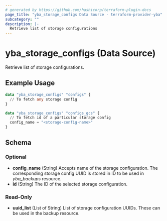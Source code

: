 ```yaml
---
# generated by https://github.com/hashicorp/terraform-plugin-docs
page_title: "yba_storage_configs Data Source - terraform-provider-yba"
subcategory: ""
description: |-
  Retrieve list of storage configurations
---
```


# yba_storage_configs (Data Source)

Retrieve list of storage configurations.

## Example Usage

```terraform
data "yba_storage_configs" "configs" {
  // To fetch any storage config
}

data "yba_storage_configs" "configs_gcs" {
  // To fetch id of a particular storage config
  config_name = "<storage-config-name>"
}
```

<!-- schema generated by tfplugindocs -->
## Schema

### Optional

- **config_name** (String) Accepts name of the storage configuration. The corresponding storage config UUID is stored in ID to be used in *yba_backups* resource.
- **id** (String) The ID of the selected storage configuration.

### Read-Only

- **uuid_list** (List of String) List of storage configuration UUIDs. These can be used in the backup resource.
